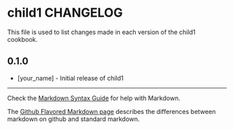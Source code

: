 # child1 CHANGELOG

This file is used to list changes made in each version of the child1 cookbook.

## 0.1.0
- [your_name] - Initial release of child1

- - -
Check the [Markdown Syntax Guide](http://daringfireball.net/projects/markdown/syntax) for help with Markdown.

The [Github Flavored Markdown page](http://github.github.com/github-flavored-markdown/) describes the differences between markdown on github and standard markdown.
